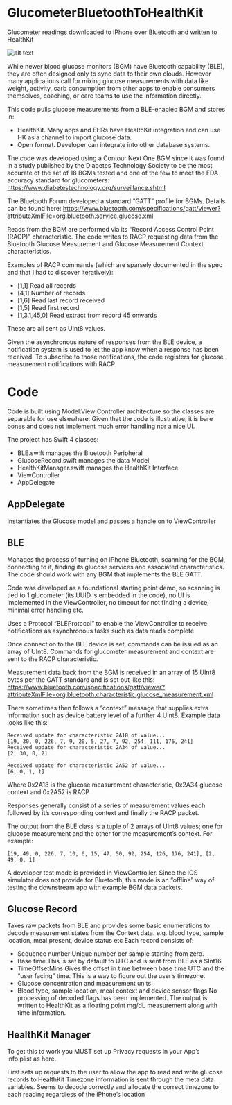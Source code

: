 # GlucometerBluetoothToHealthKit
Glucometer readings downloaded to iPhone over Bluetooth and written to HealthKit

![alt text](https://i.postimg.cc/rmySQ4w2/logos.png)

While newer blood glucose monitors (BGM) have Bluetooth capability (BLE), they are often designed only to sync data to their own clouds. However many applications call for mixing glucose measurements with data like weight, activity, carb consumption from other apps to enable consumers themselves, coaching, or care teams to use the information directly.

This code pulls glucose measurements from a BLE-enabled BGM and stores in:

* HealthKit. Many apps and EHRs have HealthKit integration and can use HK as a channel to import glucose data.
* Open format. Developer can integrate into other database systems.
	
The code was developed using a Contour Next One BGM since it was found in a study published by the Diabetes Technology Society to be the most accurate of the set of 18 BGMs tested and one of the few to meet the FDA accuracy standard for glucometers:
https://www.diabetestechnology.org/surveillance.shtml

The Bluetooth Forum developed a standard “GATT” profile for BGMs. Details can be found here:
https://www.bluetooth.com/specifications/gatt/viewer?attributeXmlFile=org.bluetooth.service.glucose.xml

Reads from the BGM are performed via its “Record Access Control Point (RACP)” characteristic. The code writes to RACP requesting data from the Bluetooth Glucose Measurement and Glucose Measurement Context characteristics.

Examples of RACP commands (which are sparsely documented in the spec and that I had to discover iteratively):

- [1,1]			Read all records
- [4,1]			Number of records
- [1,6]			Read last record received
- [1,5]			Read first record
- [1,3,1,45,0]	    Read extract from record 45 onwards

These are all sent as UInt8 values.

Given the asynchronous nature of responses from the BLE device, a notification system is used to let the app know when a response has been received. To subscribe to those notifications, the code registers for glucose measurement notifications with RACP.

# Code

Code is built using Model:View:Controller architecture so the classes are separable for use elsewhere. Given that the code is illustrative, it is bare bones and does not implement much error handling nor a nice UI.

The project has Swift 4 classes:
- BLE.swift manages the Bluetooth Peripheral
- GlucoseRecord.swift manages the data Model
- HealthKitManager.swift manages the HealthKit Interface
- ViewController
- AppDelegate

## AppDelegate
Instantiates the Glucose model and passes a handle on to ViewController

## BLE
Manages the process of turning on iPhone Bluetooth, scanning for the BGM, connecting to it, finding its glucose services and associated characteristics. The code should work with any BGM that implements the BLE GATT.

Code was developed as a foundational starting point demo, so scanning is tied to 1 glucometer (its UUID is embedded in the code), no UI is implemented in the ViewController, no timeout for not finding a device, minimal error handling etc.

Uses a Protocol “BLEProtocol” to enable the ViewController to receive notifications as asynchronous tasks such as data reads complete

Once connection to the BLE device is set, commands can be issued as an array of UInt8. Commands for glucometer measurement and context are sent to the RACP characteristic.

Measurement data back from the BGM is received in an array of 15 UInt8 bytes per the GATT standard and is set out like this:
https://www.bluetooth.com/specifications/gatt/viewer?attributeXmlFile=org.bluetooth.characteristic.glucose_measurement.xml

There sometimes then follows a “context” message that supplies extra information such as device battery level of a further 4 UInt8. Example data looks like this:
```
Received update for characteristic 2A18 of value...
[19, 30, 0, 226, 7, 9, 20, 5, 27, 7, 92, 254, 111, 176, 241]
Received update for characteristic 2A34 of value...
[2, 30, 0, 2]

Received update for characteristic 2A52 of value...
[6, 0, 1, 1]
```
Where 0x2A18 is the glucose measurement characteristic, 0x2A34 glucose context and 0x2A52 is RACP

Responses generally consist of a series of measurement values each followed by it’s corresponding context and finally the RACP packet.

The output from the BLE class is a tuple of 2 arrays of UInt8 values; one for glucose measurement and the other for the measurement’s context. For example:

``` [19, 49, 0, 226, 7, 10, 6, 15, 47, 50, 92, 254, 126, 176, 241], [2, 49, 0, 1] ```

A developer test mode is provided in ViewController. Since the IOS simulator does not provide for Bluetooth, this mode is an “offline” way of testing the downstream app with example BGM data packets.

## Glucose Record
Takes raw packets from BLE and provides some basic enumerations to decode measurement states from the Context data. e.g. blood type, sample location, meal present, device status etc
Each record consists of:
- Sequence number Unique number per sample starting from zero.
- Base time This is set by default to UTC and is sent from BLE as a SInt16
- TimeOffsetMins Gives the offset in time between base time UTC and the “user facing” time. This is a way to figure out the user’s timezone.
- Glucose concentration and measurement units
- Blood type, sample location, meal context and device sensor flags
No processing of decoded flags has been implemented.
The output is written to HealthKit as a floating point mg/dL measurement along with time information.

## HealthKit Manager
To get this to work you MUST set up Privacy requests in your App’s info.plist as here.

First sets up requests to the user to allow the app to read and write glucose records to HealthKit Timezone information is sent through the meta data variables. Seems to decode correctly and allocate the correct timezone to each reading regardless of the iPhone’s location
